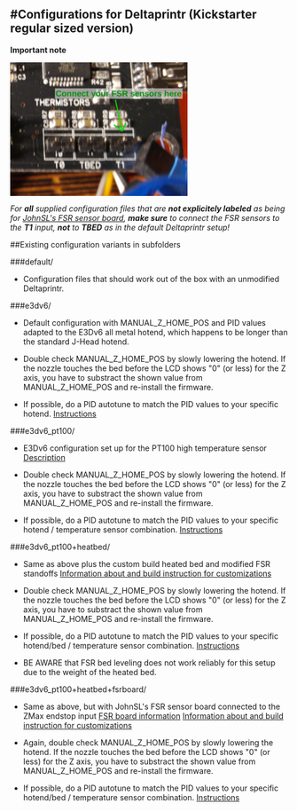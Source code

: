 #Configurations for Deltaprintr (Kickstarter regular sized version)
-------------------------------------------------------------------

**Important note**

<img align="top" width=320 src="fsr_connection.png" />

_For **all** supplied configuration files that are **not explicitely labeled**_
_as being for_
_[JohnSL's FSR sensor board](https://github.com/JohnSL/FSR_Endstop),_
_**make sure** to connect the_
_FSR sensors to the **T1** input, **not** to **TBED** as in the default_
_Deltaprintr setup!_

##Existing configuration variants in subfolders

###default/

* Configuration files that should work out of the box with an
  unmodified Deltaprintr.

###e3dv6/

* Default configuration with MANUAL_Z_HOME_POS and PID values
  adapted to the E3Dv6 all metal hotend, which happens to be longer
  than the standard J-Head hotend.

* Double check MANUAL_Z_HOME_POS by slowly lowering the hotend. If
  the nozzle touches the bed before the LCD shows "0" (or less) for
  the Z axis, you have to substract the shown value from
  MANUAL_Z_HOME_POS and re-install the firmware.

* If possible, do a PID autotune to match the PID values to your
  specific hotend. [Instructions](http://reprap.org/wiki/PID_Tuning)

###e3dv6_pt100/

* E3Dv6 configuration set up for the PT100 high temperature sensor
  [Description](http://e3d-online.com/Kits-and-Multipacks/V6-PT100-Sensor-Kit)

* Double check MANUAL_Z_HOME_POS by slowly lowering the hotend. If
  the nozzle touches the bed before the LCD shows "0" (or less) for
  the Z axis, you have to substract the shown value from
  MANUAL_Z_HOME_POS and re-install the firmware.

* If possible, do a PID autotune to match the PID values to your
  specific hotend / temperature sensor combination.
  [Instructions](http://reprap.org/wiki/PID_Tuning)

###e3dv6_pt100+heatbed/

* Same as above plus the custom build heated bed and modified FSR
  standoffs
  [Information about and build instruction for customizations](http://www.tk-webart.de/wiki/doku.php?id=wiki:deltaprintr:deltaprintr_modifications)

* Double check MANUAL_Z_HOME_POS by slowly lowering the hotend. If
  the nozzle touches the bed before the LCD shows "0" (or less) for
  the Z axis, you have to substract the shown value from
  MANUAL_Z_HOME_POS and re-install the firmware.

* If possible, do a PID autotune to match the PID values to your
  specific hotend/bed / temperature sensor combination.
  [Instructions](http://reprap.org/wiki/PID_Tuning)

* BE AWARE that FSR bed leveling does not work reliably for this
  setup due to the weight of the heated bed.

###e3dv6_pt100+heatbed+fsrboard/

* Same as above, but with JohnSL's FSR sensor board connected to the
  ZMax endstop input
  [FSR board information](https://github.com/JohnSL/FSR_Endstop)
  [Information about and build instruction for customizations](http://www.tk-webart.de/wiki/doku.php?id=wiki:deltaprintr:deltaprintr_modifications)

* Again, double check MANUAL_Z_HOME_POS by slowly lowering the
  hotend. If the nozzle touches the bed before the LCD shows "0" (or
  less) for the Z axis, you have to substract the shown value from
  MANUAL_Z_HOME_POS and re-install the firmware.

* If possible, do a PID autotune to match the PID values to your
  specific hotend/bed / temperature sensor combination.
  [Instructions](http://reprap.org/wiki/PID_Tuning)

